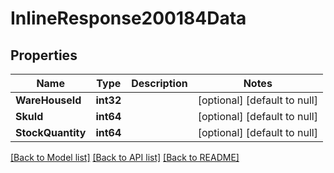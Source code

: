 # InlineResponse200184Data

## Properties
Name | Type | Description | Notes
------------ | ------------- | ------------- | -------------
**WareHouseId** | **int32** |  | [optional] [default to null]
**SkuId** | **int64** |  | [optional] [default to null]
**StockQuantity** | **int64** |  | [optional] [default to null]

[[Back to Model list]](../README.md#documentation-for-models) [[Back to API list]](../README.md#documentation-for-api-endpoints) [[Back to README]](../README.md)

